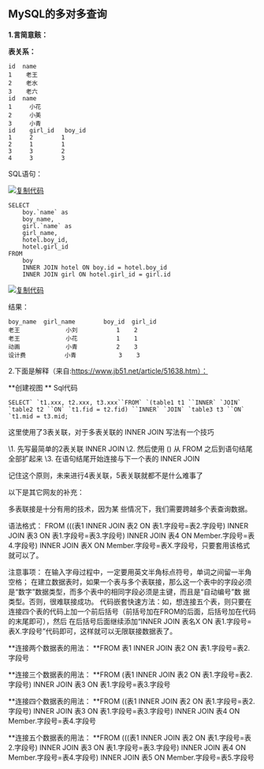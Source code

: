 ## MySQL的多对多查询

**1.言简意赅：**

**表关系：**

```
id  name
1    老王
2    老水    
3    老六
id  name
1     小花
2     小美
3     小青    
id    girl_id   boy_id
1     2        1
2     1        1
3     3        2
4     3        3
```

 

SQL语句： 

[![复制代码](https://common.cnblogs.com/images/copycode.gif)](javascript:void(0);)

```
SELECT
    boy.`name` as
    boy_name,
    girl.`name` as
    girl_name,
    hotel.boy_id,
    hotel.girl_id 
FROM
    boy
    INNER JOIN hotel ON boy.id = hotel.boy_id
    INNER JOIN girl ON hotel.girl_id = girl.id
```

[![复制代码](https://common.cnblogs.com/images/copycode.gif)](javascript:void(0);)

结果：

```
boy_name  girl_name        boy_id  girl_id
老王             小刘           1    2
老王             小花           1    1
动画             小青           2    3
设计费           小青            3    3
```

 

2.下面是解释（来自:https://www.jb51.net/article/51638.htm）：

 

**创建视图
** 
Sql代码 

```
SELECT` `t1.xxx, t2.xxx, t3.xxx``FROM` `(table1 t1 ``INNER` `JOIN` `table2 t2 ``ON` `t1.fid = t2.fid) ``INNER` `JOIN` `table3 t3 ``ON` `t1.mid = t3.mid; 
```

 

这里使用了3表关联，对于多表关联的 INNER JOIN 写法有一个技巧

\1. 先写最简单的2表关联 INNER JOIN
\2. 然后使用 () 从 FROM 之后到语句结尾全部扩起来
\3. 在语句结尾开始连接与下一个表的 INNER JOIN

记住这个原则，未来进行4表关联，5表关联就都不是什么难事了 
 

以下是其它网友的补充：

多表联接是十分有用的技术，因为某 些情况下，我们需要跨越多个表查询数据。

语法格式：
FROM (((表1 INNER JOIN 表2 ON 表1.字段号=表2.字段号) INNER JOIN 表3 ON 表1.字段号=表3.字段号) INNER JOIN 表4 ON Member.字段号=表4.字段号) INNER JOIN 表X ON Member.字段号=表X.字段号，只要套用该格式就可以了。

注意事项：
在输入字母过程中，一定要用英文半角标点符号，单词之间留一半角空格；
在建立数据表时，如果一个表与多个表联接，那么这一个表中的字段必须是“数字”数据类型，而多个表中的相同字段必须是主键，而且是“自动编号”数 据类型。否则，很难联接成功。
代码嵌套快速方法：如，想连接五个表，则只要在连接四个表的代码上加一个前后括号（前括号加在FROM的后面，后括号加在代码的末尾即可），然后 在后括号后面继续添加“INNER JOIN 表名X ON 表1.字段号=表X.字段号”代码即可，这样就可以无限联接数据表了。
 

**连接两个数据表的用法：
**FROM 表1 INNER JOIN 表2 ON 表1.字段号=表2.字段号

**连接三个数据表的用法：
**FROM (表1 INNER JOIN 表2 ON 表1.字段号=表2.字段号) INNER JOIN 表3 ON 表1.字段号=表3.字段号

**连接四个数据表的用法：
**FROM ((表1 INNER JOIN 表2 ON 表1.字段号=表2.字段号) INNER JOIN 表3 ON 表1.字段号=表3.字段号) INNER JOIN 表4 ON Member.字段号=表4.字段号

**连接五个数据表的用法：
**FROM (((表1 INNER JOIN 表2 ON 表1.字段号=表2.字段号) INNER JOIN 表3 ON 表1.字段号=表3.字段号) INNER JOIN 表4 ON Member.字段号=表4.字段号) INNER JOIN 表5 ON Member.字段号=表5.字段号